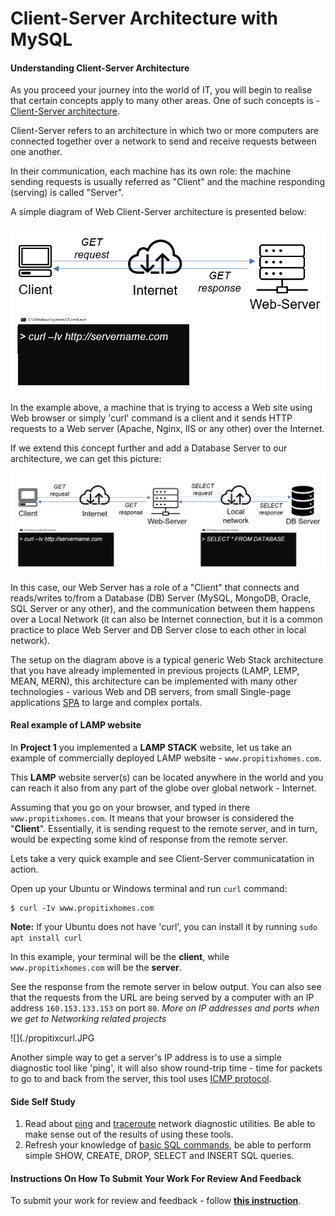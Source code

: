Client-Server Architecture with MySQL
=====================================

#### Understanding Client-Server Architecture

As you proceed your journey into the world of IT, you will begin to realise that certain concepts apply to many other areas. One of such concepts is -  [Client-Server architecture](https://en.wikipedia.org/wiki/Client–server_model).

Client-Server refers to an architecture in which two or more computers are connected together over a network to send and receive requests between one another. 

In their communication, each machine has its own role: the machine sending requests is usually referred as "Client" and the machine responding (serving) is called "Server". 

A simple diagram of Web Client-Server architecture is presented below:

![](./Client-server.png)

In the example above, a machine that is trying to access a Web site using Web browser or simply 'curl' command is a client and it sends HTTP requests to a Web server (Apache, Nginx, IIS or any other) over the Internet. 

If we extend this concept further and add a Database Server to our architecture, we can get this picture:


![](./Client-server2.png)

In this case, our Web Server has a role of a "Client" that connects and reads/writes to/from a Database (DB) Server (MySQL, MongoDB, Oracle, SQL Server or any other), and the communication between them happens over a Local Network (it can also be Internet connection, but it is a common practice to place Web Server and DB Server close to each other in local network). 

The setup on the diagram above is a typical generic Web Stack architecture that you have already implemented in previous projects (LAMP, LEMP, MEAN, MERN), this architecture can be implemented with many other technologies - various Web and DB servers, from small Single-page applications [SPA](https://en.wikipedia.org/wiki/Single-page_application) to large and complex portals.

#### Real example of LAMP website

In **Project 1** you implemented a **LAMP STACK** website, let us take an example of commercially deployed LAMP website - `www.propitixhomes.com`. 

This **LAMP** website server(s) can be located anywhere in the world and you can reach it also from any part of the globe over global network - Internet.

Assuming that you go on your browser, and typed in there `www.propitixhomes.com`. It means that your browser is considered the "**Client**". Essentially, it is sending request to the remote server, and in turn, would be expecting some kind of response from the remote server. 

Lets take a very quick example and see Client-Server communicatation in action.

Open up your Ubuntu or Windows terminal and run `curl` command: 

```
$ curl -Iv www.propitixhomes.com
```

**Note:** If your Ubuntu does not have 'curl', you can install it by running `sudo apt install curl`

In this example, your terminal will be the **client**, while `www.propitixhomes.com` will be the **server**. 

See the response from the remote server in below output. You can also see that the requests from the URL are being served by a computer with an IP address `160.153.133.153` on port `80`. *More on IP addresses and ports when we get to Networking related projects* 



![](./propitixcurl.JPG

Another simple way to get a server's IP address is to use a simple diagnostic tool like 'ping', it will also show round-trip time - time for packets to go to and back from the server, this tool uses [ICMP protocol](https://en.wikipedia.org/wiki/Internet_Control_Message_Protocol).

#### Side Self Study 

1. Read about [ping](https://en.wikipedia.org/wiki/Ping_(networking_utility)) and [traceroute](https://en.wikipedia.org/wiki/Traceroute) network diagnostic utilities. Be able to make sense out of the results of using these tools.
2. Refresh your knowledge of [basic SQL commands](https://www.w3schools.com/sql/), be able to perform simple SHOW, CREATE, DROP, SELECT and INSERT SQL queries.

#### Instructions On How To Submit Your Work For Review And Feedback

To submit your work for review and feedback - follow [**this instruction**](https://starter-pbl.darey.io/en/latest/submission.html).

